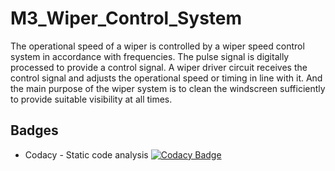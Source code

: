 # M3_Wiper_Control_System

The operational speed of a wiper is controlled by a wiper speed control system in accordance with frequencies. The pulse signal is digitally processed to provide a control signal. A wiper driver circuit receives the control signal and adjusts the operational speed or timing in line with it. And the main purpose of the wiper system is to clean the windscreen sufficiently to provide suitable visibility at all times. 

## Badges

* Codacy - Static code analysis
[![Codacy Badge](https://app.codacy.com/project/badge/Grade/19da301344a34d71b88af20c06094d23)](https://www.codacy.com/gh/ArchithaKV/M3_Wiper_Control_System/dashboard?utm_source=github.com&amp;utm_medium=referral&amp;utm_content=ArchithaKV/M3_Wiper_Control_System&amp;utm_campaign=Badge_Grade)
